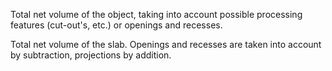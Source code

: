 Total net volume of the object, taking into account possible processing features (cut-out's, etc.) or openings and recesses.


<!-- comment -->


Total net volume of the slab. Openings and recesses are taken into account by subtraction, projections by addition.

